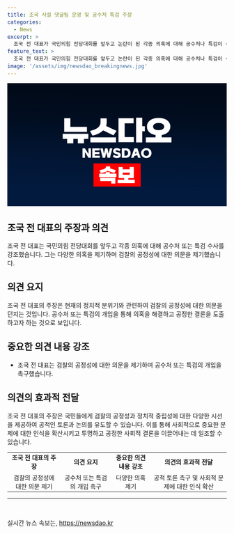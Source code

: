 ```yaml
---
title: 조국 사설 댓글팀 운영 및 공수처 특검 주장
categories:
  - News
excerpt: >
  조국 전 대표가 국민의힘 전당대회를 앞두고 논란이 된 각종 의혹에 대해 공수처나 특검이 수사해야 한다고 지적했다. 그는 한동훈 국민의힘 대표 후보자, 김건희 여사, 이준석 개혁신당 의원, 나경원 국민의힘 대표 후보 등의 의혹을 열거하며, 검찰의 공정성을 비판했다. 또한, 검찰의 묵언수행과 공수처 또는 특검 수사의 필요성을 강조하며 검찰 개혁을 촉구했다.
feature_text: >
  조국 전 대표가 국민의힘 전당대회를 앞두고 논란이 된 각종 의혹에 대해 공수처나 특검이 수사해야 한다고 지적했다. 그는 한동훈 국민의힘 대표 후보자, 김건희 여사, 이준석 개혁신당 의원, 나경원 국민의힘 대표 후보 등의 의혹을 열거하며, 검찰의 공정성을 비판했다. 또한, 검찰의 묵언수행과 공수처 또는 특검 수사의 필요성을 강조하며 검찰 개혁을 촉구했다.
image: '/assets/img/newsdao_breakingnews.jpg'
---
```


<p><img src="/assets/img/newsdao_breakingnews.jpg" alt="firstkoreanews 속보" /></p>

<h2 data-ke-size="size26">조국 전 대표의 주장과 의견</h2>

<p data-ke-size="size16">조국 전 대표는 국민의힘 전당대회를 앞두고 각종 의혹에 대해 공수처 또는 특검 수사를 강조했습니다. 그는 다양한 의혹을 제기하며 검찰의 공정성에 대한 의문을 제기했습니다.</p>

<h2 data-ke-size="size26">의견 요지</h2>

<p data-ke-size="size16">조국 전 대표의 주장은 현재의 정치적 분위기와 관련하여 검찰의 공정성에 대한 의문을 던지는 것입니다. 공수처 또는 특검의 개입을 통해 의혹을 해결하고 공정한 결론을 도출하고자 하는 것으로 보입니다.</p>

<h2 data-ke-size="size26">중요한 의견 내용 강조</h2>

<ul>
  <li>조국 전 대표는 검찰의 공정성에 대한 의문을 제기하며 공수처 또는 특검의 개입을 촉구했습니다.</li>
</ul>

<h2 data-ke-size="size26">의견의 효과적 전달</h2>

<p data-ke-size="size16">조국 전 대표의 주장은 국민들에게 검찰의 공정성과 정치적 중립성에 대한 다양한 시선을 제공하여 공적인 토론과 논의를 유도할 수 있습니다. 이를 통해 사회적으로 중요한 문제에 대한 인식을 확산시키고 투명하고 공정한 사회적 결론을 이끌어내는 데 일조할 수 있습니다.</p>

<table>
    <tr>
        <td style="text-align: center; height: 17px;"><b>조국 전 대표의 주장</b></td>
        <td style="text-align: center; height: 17px;"><b>의견 요지</b></td>
        <td style="text-align: center; height: 17px;"><b>중요한 의견 내용 강조</b></td>
        <td style="text-align: center; height: 17px;"><b>의견의 효과적 전달</b></td>
    </tr>
    <tr>
        <td style="text-align: center;">검찰의 공정성에 대한 의문 제기</td>
        <td style="text-align: center;">공수처 또는 특검의 개입 촉구</td>
        <td style="text-align: center;">다양한 의혹 제기</td>
        <td style="text-align: center;">공적 토론 촉구 및 사회적 문제에 대한 인식 확산</td>
    </tr>
</table>

<hr>

<p data-ke-size="size16">&nbsp;</p>
실시간 뉴스 속보는, <a href="https://newsdao.kr" rel="dofollow">https://newsdao.kr</a>


